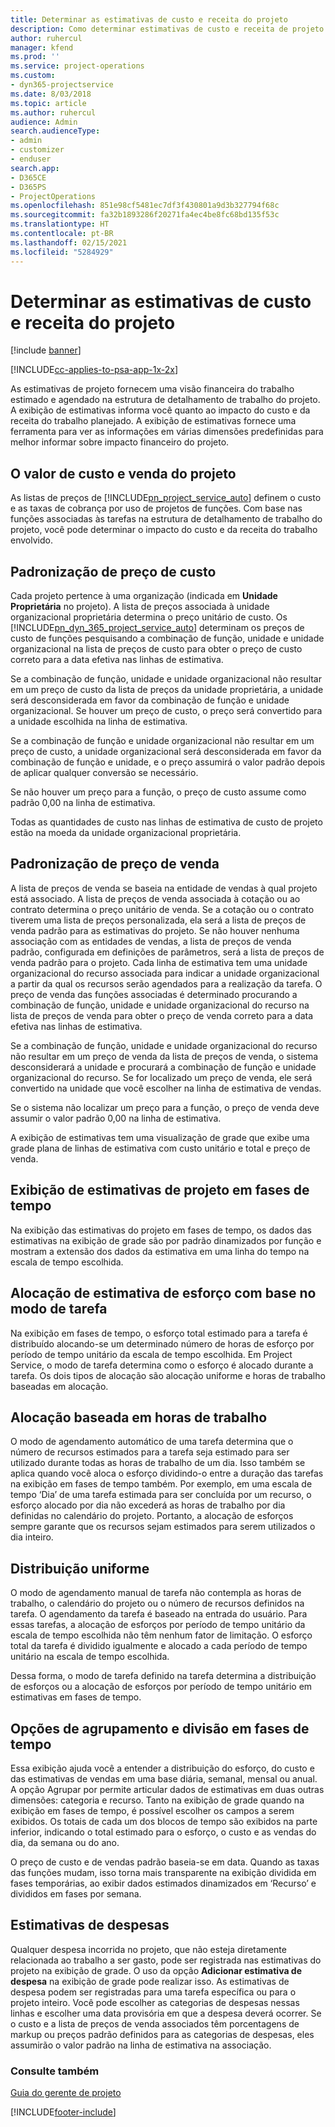 ```yaml
---
title: Determinar as estimativas de custo e receita do projeto
description: Como determinar estimativas de custo e receita de projeto no Project Service
author: ruhercul
manager: kfend
ms.prod: ''
ms.service: project-operations
ms.custom:
- dyn365-projectservice
ms.date: 8/03/2018
ms.topic: article
ms.author: ruhercul
audience: Admin
search.audienceType:
- admin
- customizer
- enduser
search.app:
- D365CE
- D365PS
- ProjectOperations
ms.openlocfilehash: 851e98cf5481ec7df3f430801a9d3b327794f68c
ms.sourcegitcommit: fa32b1893286f20271fa4ec4be8fc68bd135f53c
ms.translationtype: HT
ms.contentlocale: pt-BR
ms.lasthandoff: 02/15/2021
ms.locfileid: "5284929"
---
```

# <a name="determine-project-cost-and-revenue-estimates"></a>Determinar as estimativas de custo e receita do projeto 

[!include [banner](../includes/psa-now-project-operations.md)]

[!INCLUDE[cc-applies-to-psa-app-1x-2x](../includes/cc-applies-to-psa-app-1x-2x.md)]

As estimativas de projeto fornecem uma visão financeira do trabalho estimado e agendado na estrutura de detalhamento de trabalho do projeto. A exibição de estimativas informa você quanto ao impacto do custo e da receita do trabalho planejado. A exibição de estimativas fornece uma ferramenta para ver as informações em várias dimensões predefinidas para melhor informar sobre impacto financeiro do projeto.  
  
## <a name="cost-and-sales-value-of-the-project"></a>O valor de custo e venda do projeto  
As listas de preços de [!INCLUDE[pn_project_service_auto](../includes/pn-project-service-auto.md)] definem o custo e as taxas de cobrança por uso de projetos de funções. Com base nas funções associadas às tarefas na estrutura de detalhamento de trabalho do projeto, você pode determinar o impacto do custo e da receita do trabalho envolvido.  
  
## <a name="cost-price-defaulting"></a>Padronização de preço de custo  
Cada projeto pertence à uma organização (indicada em **Unidade Proprietária** no projeto). A lista de preços associada à unidade organizacional proprietária determina o preço unitário de custo. Os [!INCLUDE[pn_dyn_365_project_service_auto](../includes/pn-dyn-365-project-service-auto.md)] determinam os preços de custo de funções pesquisando a combinação de função, unidade e unidade organizacional na lista de preços de custo para obter o preço de custo correto para a data efetiva nas linhas de estimativa.  
  
Se a combinação de função, unidade e unidade organizacional não resultar em um preço de custo da lista de preços da unidade proprietária, a unidade será desconsiderada em favor da combinação de função e unidade organizacional. Se houver um preço de custo, o preço será convertido para a unidade escolhida na linha de estimativa.  
  
Se a combinação de função e unidade organizacional não resultar em um preço de custo, a unidade organizacional será desconsiderada em favor da combinação de função e unidade, e o preço assumirá o valor padrão depois de aplicar qualquer conversão se necessário.  
  
 Se não houver um preço para a função, o preço de custo assume como padrão 0,00 na linha de estimativa.  
  
 Todas as quantidades de custo nas linhas de estimativa de custo de projeto estão na moeda da unidade organizacional proprietária.  
  
## <a name="sales-price-defaulting"></a>Padronização de preço de venda  
A lista de preços de venda se baseia na entidade de vendas à qual projeto está associado. A lista de preços de venda associada à cotação ou ao contrato determina o preço unitário de venda. Se a cotação ou o contrato tiverem uma lista de preços personalizada, ela será a lista de preços de venda padrão para as estimativas do projeto. Se não houver nenhuma associação com as entidades de vendas, a lista de preços de venda padrão, configurada em definições de parâmetros, será a lista de preços de venda padrão para o projeto. Cada linha de estimativa tem uma unidade organizacional do recurso associada para indicar a unidade organizacional a partir da qual os recursos serão agendados para a realização da tarefa. O preço de venda das funções associadas é determinado procurando a combinação de função, unidade e unidade organizacional do recurso na lista de preços de venda para obter o preço de venda correto para a data efetiva nas linhas de estimativa.  
  
Se a combinação de função, unidade e unidade organizacional do recurso não resultar em um preço de venda da lista de preços de venda, o sistema desconsiderará a unidade e procurará a combinação de função e unidade organizacional do recurso. Se for localizado um preço de venda, ele será convertido na unidade que você escolher na linha de estimativa de vendas.  
  
Se o sistema não localizar um preço para a função, o preço de venda deve assumir o valor padrão 0,00 na linha de estimativa.  
  
A exibição de estimativas tem uma visualização de grade que exibe uma grade plana de linhas de estimativa com custo unitário e total e preço de venda.  
  
## <a name="time-phased-view-of-project-estimates"></a>Exibição de estimativas de projeto em fases de tempo  
Na exibição das estimativas do projeto em fases de tempo, os dados das estimativas na exibição de grade são por padrão dinamizados por função e mostram a extensão dos dados da estimativa em uma linha do tempo na escala de tempo escolhida.  
  
## <a name="effort-estimate-allocation-based-on-task-mode"></a>Alocação de estimativa de esforço com base no modo de tarefa  
Na exibição em fases de tempo, o esforço total estimado para a tarefa é distribuído alocando-se um determinado número de horas de esforço por período de tempo unitário da escala de tempo escolhida. Em Project Service, o modo de tarefa determina como o esforço é alocado durante a tarefa. Os dois tipos de alocação são alocação uniforme e horas de trabalho baseadas em alocação. 
  
## <a name="work-hours-based-allocation"></a>Alocação baseada em horas de trabalho  
O modo de agendamento automático de uma tarefa determina que o número de recursos estimados para a tarefa seja estimado para ser utilizado durante todas as horas de trabalho de um dia. Isso também se aplica quando você aloca o esforço dividindo-o entre a duração das tarefas na exibição em fases de tempo também. Por exemplo, em uma escala de tempo ‘Dia’ de uma tarefa estimada para ser concluída por um recurso, o esforço alocado por dia não excederá as horas de trabalho por dia definidas no calendário do projeto. Portanto, a alocação de esforços sempre garante que os recursos sejam estimados para serem utilizados o dia inteiro.  
  
## <a name="even-distribution"></a>Distribuição uniforme  
O modo de agendamento manual de tarefa não contempla as horas de trabalho, o calendário do projeto ou o número de recursos definidos na tarefa. O agendamento da tarefa é baseado na entrada do usuário. Para essas tarefas, a alocação de esforços por período de tempo unitário da escala de tempo escolhida não têm nenhum fator de limitação. O esforço total da tarefa é dividido igualmente e alocado a cada período de tempo unitário na escala de tempo escolhida.  
  
Dessa forma, o modo de tarefa definido na tarefa determina a distribuição de esforços ou a alocação de esforços por período de tempo unitário em estimativas em fases de tempo.  
  
## <a name="grouping-and-time-phasing-options"></a>Opções de agrupamento e divisão em fases de tempo  
Essa exibição ajuda você a entender a distribuição do esforço, do custo e das estimativas de vendas em uma base diária, semanal, mensal ou anual. A opção Agrupar por permite articular dados de estimativas em duas outras dimensões: categoria e recurso. Tanto na exibição de grade quando na exibição em fases de tempo, é possível escolher os campos a serem exibidos. Os totais de cada um dos blocos de tempo são exibidos na parte inferior, indicando o total estimado para o esforço, o custo e as vendas do dia, da semana ou do ano.  
  
O preço de custo e de vendas padrão baseia-se em data. Quando as taxas das funções mudam, isso torna mais transparente na exibição dividida em fases temporárias, ao exibir dados estimados dinamizados em ‘Recurso’ e divididos em fases por semana.  
  
## <a name="expense-estimates"></a>Estimativas de despesas  
Qualquer despesa incorrida no projeto, que não esteja diretamente relacionada ao trabalho a ser gasto, pode ser registrada nas estimativas do projeto na exibição de grade. O uso da opção **Adicionar estimativa de despesa** na exibição de grade pode realizar isso. As estimativas de despesa podem ser registradas para uma tarefa específica ou para o projeto inteiro. Você pode escolher as categorias de despesas nessas linhas e escolher uma data provisória em que a despesa deverá ocorrer. Se o custo e a lista de preços de venda associados têm porcentagens de markup ou preços padrão definidos para as categorias de despesas, eles assumirão o valor padrão na linha de estimativa na associação.  
  
### <a name="see-also"></a>Consulte também  
 [Guia do gerente de projeto](../psa/project-manager-guide.md)


[!INCLUDE[footer-include](../includes/footer-banner.md)]
